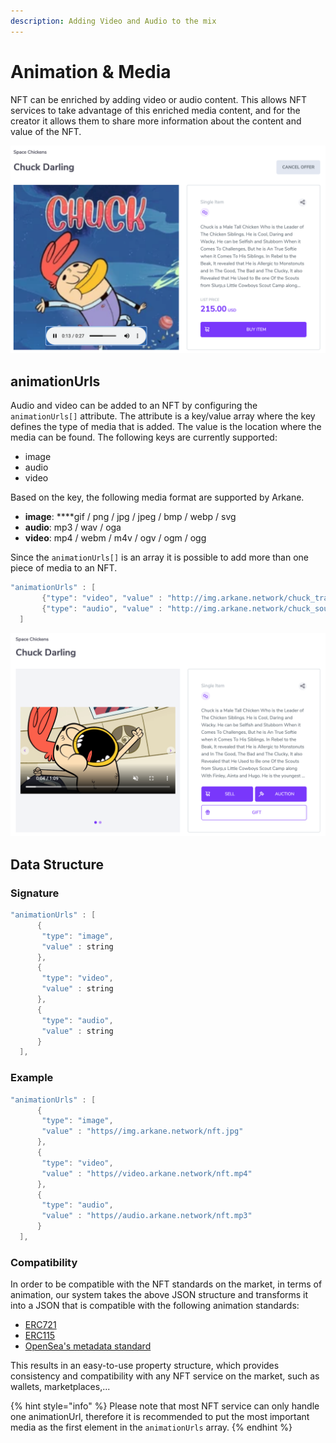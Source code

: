 ```yaml
---
description: Adding Video and Audio to the mix
---
```


# Animation & Media

NFT can be enriched by adding video or audio content. This allows NFT services to take advantage of this enriched media content, and for the creator it allows them to share more information about the content and value of the NFT.

![Example of an NFT that is enriched with an audio file](../../.gitbook/assets/image%20%2817%29.png)

## animationUrls

Audio and video can be added to an NFT by configuring the `animationUrls[]` attribute. The attribute is a key/value array where the key defines the type of media that is added. The value is the location where the media can be found. The following keys are currently supported:

* image 
* audio
* video 

Based on the key, the following media format are supported by Arkane.

* **image**: ****gif / png / jpg / jpeg / bmp / webp / svg
* **audio**: mp3 / wav / oga
* **video**: mp4 / webm / m4v / ogv / ogm / ogg

Since the `animationUrls[]` is an array it is possible to add more than one piece of media to an NFT. 

```java
"animationUrls" : [
       {"type": "video", "value" : "http://img.arkane.network/chuck_trailer.mp4"},
       {"type": "audio", "value" : "http://img.arkane.network/chuck_soundtrack.mp3"}
  ]
```

![Example of an NFT that is enriched with a video file](../../.gitbook/assets/image%20%288%29.png)

## Data Structure

### Signature

```java
"animationUrls" : [
      {
       "type": "image", 
       "value" : string
      },
      {
       "type": "video", 
       "value" : string
      },
      {
       "type": "audio", 
       "value" : string
      }
  ],

```

### Example

```java
"animationUrls" : [
      {
       "type": "image", 
       "value" : "https//img.arkane.network/nft.jpg"
      },
      {
       "type": "video", 
       "value" : "https//video.arkane.network/nft.mp4"
      },
      {
       "type": "audio", 
       "value" : "https//audio.arkane.network/nft.mp3"
      }
  ],
```

### Compatibility

In order to be compatible with the NFT standards on the market, in terms of animation, our system takes the above JSON structure and transforms it into a JSON that is compatible with the following animation standards:

* [ERC721](https://eips.ethereum.org/EIPS/eip-721)
* [ERC115](https://eips.ethereum.org/EIPS/eip-1155)
* [OpenSea's metadata standard](https://docs.opensea.io/docs/metadata-standards)

This results in an easy-to-use property structure, which provides consistency and compatibility with any NFT service on the market, such as wallets, marketplaces,... 

{% hint style="info" %}
Please note that most NFT service can only handle one animationUrl, therefore it is recommended to put the most important media as the first element in the `animationUrls` array.
{% endhint %}

